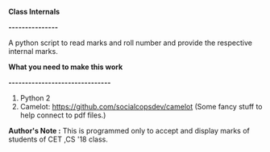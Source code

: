 **Class Internals**

**---------------**

A python script to read marks and roll number and provide the respective internal marks. 



**What you need to make this work**

**-------------------------------**
1. Python 2
2. Camelot: https://github.com/socialcopsdev/camelot (Some fancy stuff to help connect to pdf files.)



**Author's Note :** This is programmed only to accept and display marks of students of CET ,CS '18 class.
